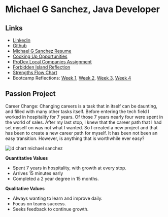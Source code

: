# Michael G Sanchez, Java Developer

## Links
* [Linkedin](https://www.linkedin.com/in/michaelgregorysanchez/)
* [Github](https://github.com/michaelgsanchez)
* [Michael G Sanchez Resume](https://github.com/MichaelGSanchez/MichaelGSanchez.github.io/files/2832238/Michael.G.Sanchez.Resume.pdf)
* [Cooking Up Opportunities](https://user-images.githubusercontent.com/44585394/52636918-14742a80-2e8b-11e9-85e6-bf4e95e4480b.png)
* [ProDev Local Companies Assignment](https://github.com/MichaelGSanchez/MichaelGSanchez.github.io/files/2856080/ProDev.Persusaion.Assisgnment.pdf)
* [Forbidden Island Reflection](https://github.com/MichaelGSanchez/MichaelGSanchez.github.io/files/2862086/Forbidden.Island.Reflection.pdf)
* [Strengths Flow Chart](https://www.draw.io/?lightbox=1&highlight=0000FF&edit=_blank&layers=1&nav=1#G1QK5Dz2OpP9UWXIgYIrNG3LzYWXuNLdVr)
* Bootcamp Reflections: [Week 1](https://docs.google.com/document/d/1IXQBUGXlFVFZx00HsOitkYYiDqj5zALUGs2yI932UG8/edit?usp=sharing), [Week 2](https://docs.google.com/document/d/1ekO82qfp4CvpVJ2w06ca5QL9meitt8L4ehHsf0onGss/edit?usp=sharing), [Week 3](https://docs.google.com/document/d/1HSVZHoVXbLY1MEjgdyXJ99IYsLjkuRGYp_5vDrRphpQ/edit?usp=sharing), [Week 4](https://docs.google.com/document/d/1HSVZHoVXbLY1MEjgdyXJ99IYsLjkuRGYp_5vDrRphpQ/edit?usp=sharing)


## Passion Project

Career Change:
Changing careers is a task that in itself can be daunting, and filled with many other tasks itself. 
Before entering the tech field I worked in hospitality for 7 years.  Of those 7 years nearly four were spent in the world of sales. 
After my last stop, I knew that the career path that I had set myself on was not what I wanted. 
So I created a new project and that has been to create a new career path for myself. It has been not been
an easy transition.  However, is anything that is worthwhile ever easy? 

![id chart michael sanchez](https://user-images.githubusercontent.com/44585394/52277398-e4200f80-2911-11e9-9d2c-0012c6b44428.png)


**Quantitative Values**

* Spent 7 years in hospitality, with growth at every stop. 
* Arrives 15 minutes early
* Completed a 2 year degree in 15 months.

**Qualitative Values**

* Always wanting to learn and improve daily.
* Focus on teams success.
* Seeks feedback to continue growth.
